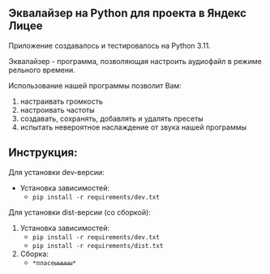 ## Эквалайзер на __Python__ для проекта в Яндекс Лицее

Приложение создавалось и тестировалось на Python 3.11.

Эквалайзер - программа, позволяющая настроить аудиофайл
в режиме рельного времени.

Использование нашей программы позволит Вам:
1. настраивать громкость
2. настроивать частоты
3. создавать, сохранять, добавлять и удалять пресеты
4. испытать невероятное наслаждение от звука нашей программы 


## Инструкция:
Для установки dev-версии:
- Установка зависимостей:
    - `pip install -r requirements/dev.txt`

Для установки dist-версии (со сборкой):
1. Установка зависимостей:
    - `pip install -r requirements/dev.txt`
    - `pip install -r requirements/dist.txt`
2. Сборка:
    - `*пласеыыыыы*`

